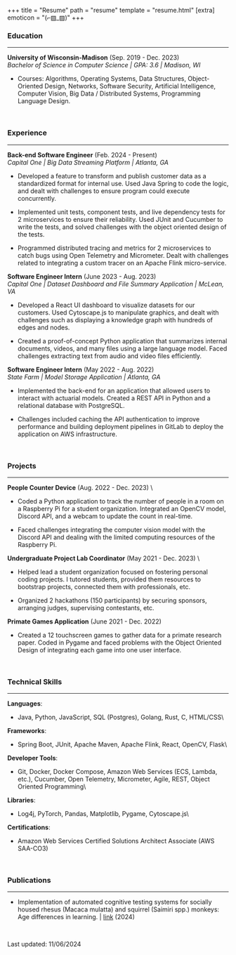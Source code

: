 +++
title = "Resume"
path = "resume"
template = "resume.html"
[extra]
emoticon = "(⌐▨_▨)"
+++

### Education
---
**University of Wisconsin-Madison** (Sep. 2019 - Dec. 2023) \
*Bachelor of Science in Computer Science | GPA: 3.6 | Madison, WI*

- Courses: Algorithms, Operating Systems, Data Structures, Object-Oriented Design, 
    Networks, Software Security, Artificial Intelligence, Computer Vision, 
    Big Data / Distributed Systems, Programming Language Design.

<br>

### Experience
---
**Back-end Software Engineer** (Feb. 2024 - Present) \
*Capital One | Big Data Streaming Platform | Atlanta, GA*

- Developed a feature to transform and publish customer data as a
    standardized format for internal use. Used Java Spring to code
    the logic, and dealt with challenges to ensure program could
    execute concurrently.

- Implemented unit tests, component tests, and live dependency
    tests for 2 microservices to ensure their reliability. Used
    JUnit and Cucumber to write the tests, and solved challenges
    with the object oriented design of the tests.

- Programmed distributed tracing and metrics for 2 microservices
    to catch bugs using Open Telemetry and Micrometer. Dealt with
    challenges related to integrating a custom tracer on an Apache
    Flink micro-service.

**Software Engineer Intern** (June 2023 - Aug. 2023) \
*Capital One | Dataset Dashboard and File Summary Application | McLean, VA*

-    Developed a React UI dashboard to visualize datasets for our
    customers. Used Cytoscape.js to manipulate graphics, and dealt
    with challenges such as displaying a knowledge graph with
    hundreds of edges and nodes.

-    Created a proof-of-concept Python application that summarizes
    internal documents, videos, and many files using a large
    language model. Faced challenges extracting text from audio and
    video files efficiently.

**Software Engineer Intern** (May 2022 - Aug. 2022) \
*State Farm | Model Storage Application | Atlanta, GA*

-    Implemented the back-end for an application that allowed users
    to interact with actuarial models. Created a REST API in Python
    and a relational database with PostgreSQL.

-    Challenges included caching the API authentication to improve
    performance and building deployment pipelines in GitLab to
    deploy the application on AWS infrastructure.

<br>

### Projects
---
**People Counter Device** (Aug. 2022 - Dec. 2023) \

-    Coded a Python application to track the number of people in a
    room on a Raspberry Pi for a student organization. Integrated an
    OpenCV model, Discord API, and a webcam to update the count in
    real-time.

-    Faced challenges integrating the computer vision model with the
    Discord API and dealing with the limited computing resources of
    the Raspberry Pi.

**Undergraduate Project Lab Coordinator** (May 2021 - Dec. 2023) \

-    Helped lead a student organization focused on fostering
    personal coding projects. I tutored students, provided them
    resources to bootstrap projects, connected them with
    professionals, etc.

-    Organized 2 hackathons (150 participants) by securing sponsors,
    arranging judges, supervising contestants, etc.

**Primate Games Application** (June 2021 - Dec. 2022)

-    Created a 12 touchscreen games to gather data for a primate
    research paper. Coded in Pygame and faced problems with the
    Object Oriented Design of integrating each game into one user
    interface.

<br>

### Technical Skills
---
**Languages**:
- Java, Python, JavaScript, SQL (Postgres), Golang, Rust, C, HTML/CSS\

**Frameworks**:
- Spring Boot, JUnit, Apache Maven, Apache Flink, React, OpenCV, Flask\

**Developer Tools**: 
- Git, Docker, Docker Compose, Amazon Web Services (ECS, Lambda, etc.), Cucumber, Open Telemetry, Micrometer, Agile, REST, Object Oriented Programming\

**Libraries**: 
- Log4j, PyTorch, Pandas, Matplotlib, Pygame, Cytoscape.js\

**Certifications**: 
- Amazon Web Services Certified Solutions Architect Associate (AWS SAA-CO3)

<br>

### Publications
---
- Implementation of automated cognitive testing systems for socially housed rhesus (Macaca mulatta) and squirrel (Saimiri spp.) monkeys: Age differences in learning. | [link](https://psycnet.apa.org/record/2025-21970-001) (2024)

<br>

Last updated: 11/06/2024

